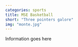 ```yaml
---
categories: sports
title: MSE Basketball
short: "Three pointers galore"
img: "monte.jpg"
---
```


Information goes here

